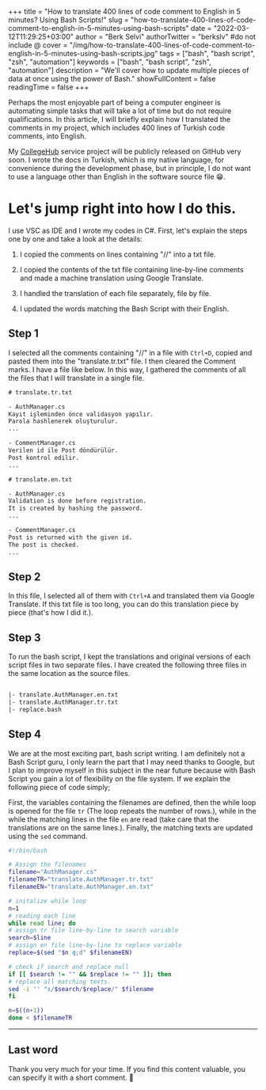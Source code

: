 +++
title = "How to translate 400 lines of code comment to English in 5 minutes? Using Bash Scripts!"
slug = "how-to-translate-400-lines-of-code-comment-to-english-in-5-minutes-using-bash-scripts"
date = "2022-03-12T11:29:25+03:00"
author = "Berk Selvi"
authorTwitter = "berkslv" #do not include @
cover = "/img/how-to-translate-400-lines-of-code-comment-to-english-in-5-minutes-using-bash-scripts.jpg"
tags = ["bash", "bash script", "zsh", "automation"]
keywords = ["bash", "bash script", "zsh", "automation"]
description = "We'll cover how to update multiple pieces of data at once using the power of Bash."
showFullContent = false
readingTime = false
+++

Perhaps the most enjoyable part of being a computer engineer is automating simple tasks that will take a lot of time but do not require qualifications. In this article, I will briefly explain how I translated the comments in my project, which includes 400 lines of Turkish code comments, into English.

My [CollegeHub](https://github.com/college-hub) service project will be publicly released on GitHub very soon. I wrote the docs in Turkish, which is my native language, for convenience during the development phase, but in principle, I do not want to use a language other than English in the software source file 😁.

# Let's jump right into how I do this.

I use VSC as IDE and I wrote my codes in C#. First, let's explain the steps one by one and take a look at the details:

1. I copied the comments on lines containing "//" into a txt file.

2. I copied the contents of the txt file containing line-by-line comments and made a machine translation using Google Translate.

3. I handled the translation of each file separately, file by file.

4. I updated the words matching the Bash Script with their English.


## Step 1

I selected all the comments containing "//" in a file with `Ctrl+D`, copied and pasted them into the "translate.tr.txt" file. I then cleared the Comment marks. I have a file like below. In this way, I gathered the comments of all the files that I will translate in a single file.

```txt
# translate.tr.txt

- AuthManager.cs
Kayıt işleminden önce validasyon yapılır.
Parola hashlenerek oluşturulur.
...

- CommentManager.cs
Verilen id ile Post döndürülür.
Post kontrol edilir. 
...

```

```txt
# translate.en.txt

- AuthManager.cs
Validation is done before registration.
It is created by hashing the password.
...

- CommentManager.cs
Post is returned with the given id.
The post is checked.
...

```

## Step 2

In this file, I selected all of them with `Ctrl+A` and translated them via Google Translate. If this txt file is too long, you can do this translation piece by piece (that's how I did it.).

## Step 3

To run the bash script, I kept the translations and original versions of each script files in two separate files. I have created the following three files in the same location as the source files.

```txt

|- translate.AuthManager.en.txt
|- translate.AuthManager.tr.txt
|- replace.bash

```

## Step 4
   
We are at the most exciting part, bash script writing. I am definitely not a Bash Script guru, I only learn the part that I may need thanks to Google, but I plan to improve myself in this subject in the near future because with Bash Script you gain a lot of flexibility on the file system. If we explain the following piece of code simply;
   
First, the variables containing the filenames are defined, then the while loop is opened for the file `tr` (The loop repeats the number of rows.), while in the while the matching lines in the file `en` are read (take care that the translations are on the same lines.). Finally, the matching texts are updated using the `sed` command.

```bash
#!/bin/bash

# Assign the filenames
filename="AuthManager.cs"
filenameTR="translate.AuthManager.tr.txt"
filenameEN="translate.AuthManager.en.txt"

# initalize while loop
n=1
# reading each line
while read line; do
# assign tr file line-by-line to search variable
search=$line
# assign en file line-by-line to replace variable
replace=$(sed "$n q;d" $filenameEN)

# check if search and replace null
if [[ $search != "" && $replace != "" ]]; then
# replace all matching texts.
sed -i '' "s/$search/$replace/" $filename
fi

n=$((n+1))
done < $filenameTR

```

---

## Last word

Thank you very much for your time. If you find this content valuable, you can specify it with a short comment. 🥳
